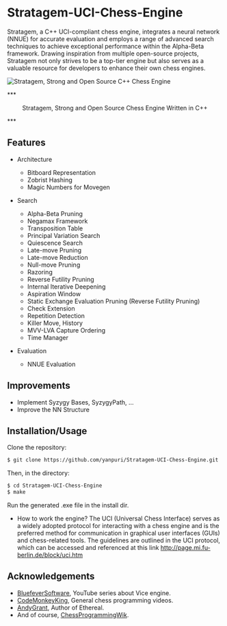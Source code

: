 # Stratagem-UCI-Chess-Engine
Stratagem, a C++ UCI-compliant chess engine, integrates a neural network (NNUE) for accurate evaluation and employs a range of advanced search techniques to achieve exceptional performance within the Alpha-Beta framework. Drawing inspiration from multiple open-source projects, Stratagem not only strives to be a top-tier engine but also serves as a valuable resource for developers to enhance their own chess engines.

![Stratagem, Strong and Open Source C++ Chess Engine](https://github.com/yanpuri/Stratagem-UCI-Chess-Engine/assets/121260820/6cee1812-570d-43db-bf75-92201a4acbda)
                         
***<p align="center">
  Stratagem, Strong and Open Source Chess Engine Written in C++
</p>***

## Features
* Architecture
  * Bitboard Representation
  * Zobrist Hashing
  * Magic Numbers for Movegen

* Search 
  * Alpha-Beta Pruning
  * Negamax Framework
  * Transposition Table
  * Principal Variation Search
  * Quiescence Search
  * Late-move Pruning
  * Late-move Reduction
  * Null-move Pruning
  * Razoring
  * Reverse Futility Pruning
  * Internal Iterative Deepening
  * Aspiration Window
  * Static Exchange Evaluation Pruning (Reverse Futility Pruning)
  * Check Extension
  * Repetition Detection
  * Killer Move, History
  * MVV-LVA Capture Ordering
  * Time Manager
  
* Evaluation
  * NNUE Evaluation

## Improvements
  * Implement Syzygy Bases, SyzygyPath, ...
  * Improve the NN Structure
    
 ## Installation/Usage
 Clone the repository:

```bash
$ git clone https://github.com/yanpuri/Stratagem-UCI-Chess-Engine.git
```
Then, in the directory:
```bash
$ cd Stratagem-UCI-Chess-Engine
$ make
```
Run the generated .exe file in the install dir.
 
* How to work the engine?
The UCI (Universal Chess Interface) serves as a widely adopted protocol for interacting with a chess engine and is the preferred method for communication in graphical user interfaces (GUIs) and chess-related tools. The guidelines are outlined in the UCI protocol, which can be accessed and referenced at this link http://page.mi.fu-berlin.de/block/uci.htm


## Acknowledgements
* [BluefeverSoftware](https://www.youtube.com/@BlueFeverSoft), YouTube series about Vice engine.
* [CodeMonkeyKing](https://www.youtube.com/@chessprogramming591), General chess programming videos.
* [AndyGrant](https://github.com/AndyGrant), Author of Ethereal.
* And of course, [ChessProgrammingWik](https://www.chessprogramming.org/Main_Page).
